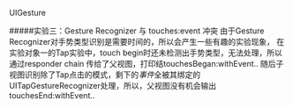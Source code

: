 UIGesture

#####实验三：Gesture Recognizer 与 touches:event 冲突
由于Gesture Recognizer对手势类型识别是需要时间的，所以会产生一些有趣的实验现象，
在实验对象一的Tap实验中，touch begin时还未检测出手势类型，无法处理，所以通过responder chain 传给了父视图，打印结touchesBegan:withEvent..
随后子视图识别除了Tap点击的模式，剩下的*事件*全被其绑定的UITapGestureRecognizer处理，所以，父视图没有机会输出touchesEnd:withEvent..